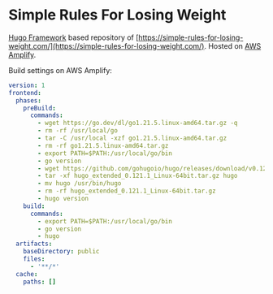 # Simple Rules For Losing Weight

[Hugo Framework](https://gohugo.io/) based repository of [https://simple-rules-for-losing-weight.com/](https://simple-rules-for-losing-weight.com/). Hosted on [AWS Amplify](https://aws.amazon.com/amplify/).

Build settings on AWS Amplify:

```yaml
version: 1
frontend:
  phases:
    preBuild:
      commands:
        - wget https://go.dev/dl/go1.21.5.linux-amd64.tar.gz -q
        - rm -rf /usr/local/go 
        - tar -C /usr/local -xzf go1.21.5.linux-amd64.tar.gz
        - rm -rf go1.21.5.linux-amd64.tar.gz
        - export PATH=$PATH:/usr/local/go/bin
        - go version
        - wget https://github.com/gohugoio/hugo/releases/download/v0.121.1/hugo_extended_0.121.1_Linux-64bit.tar.gz -q
        - tar -xf hugo_extended_0.121.1_Linux-64bit.tar.gz hugo
        - mv hugo /usr/bin/hugo
        - rm -rf hugo_extended_0.121.1_Linux-64bit.tar.gz
        - hugo version
    build:
      commands:
        - export PATH=$PATH:/usr/local/go/bin
        - go version
        - hugo
  artifacts:
    baseDirectory: public
    files:
      - '**/*'
  cache:
    paths: []

```